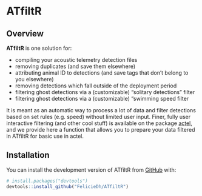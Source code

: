 
<!-- README.md is generated from README.Rmd. Please edit that file -->

# ATfiltR

<!-- badges: start -->
<!-- badges: end -->

## Overview

**ATfiltR** is one solution for:  
- compiling your acoustic telemetry detection files  
- removing duplicates (and save them elsewhere)  
- attributing animal ID to detections (and save tags that don’t belong
to you elsewhere)  
- removing detections which fall outside of the deployment period  
- filtering ghost detections via a (customizable) “solitary detections”
filter  
- filtering ghost detections via a (customizable) “swimming speed filter

It is meant as an automatic way to process a lot of data and filter
detections based on set rules (e.g. speed) without limited user input.
Finer, fully user interactive filtering (and other cool stuff) is
available on the package [actel](https://github.com/hugomflavio/actel),
and we provide here a function that allows you to prepare your data
filtered in ATfiltR for basic use in actel.

## Installation

You can install the development version of ATfiltR from
[GitHub](https://github.com/) with:

``` r
# install.packages("devtools")
devtools::install_github("FelicieDh/ATfiltR")
```
